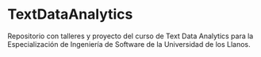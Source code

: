 # TextDataAnalytics
Repositorio con talleres y proyecto del curso de Text Data Analytics para la Especialización de Ingeniería de Software de la Universidad de los Llanos.
